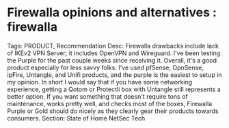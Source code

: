 # Firewalla opinions and alternatives : firewalla

Tags: PRODUCT, Recommendation
Desc: Firewalla drawbacks include lack of IKEv2 VPN Server; it includes OpenVPN and Wireguard. I've been testing the Purple for the past couple weeks since receiving it. Overall, it's a good product especially for less savvy folks. I've used pfSense, OpnSense, ipFire, Untangle, and Unifi products, and the purple is the easiest to setup in my opinion.  In short I would say that if you have some networking experience, getting a Qotom or Protectli box with Untangle still represents a better option. If you want something that doesn't require tons of maintenance, works pretty well, and checks most of the boxes, Firewalla Purple or Gold should do nicely as they clearly gear their products towards consumers.
Section: State of Home NetSec Tech